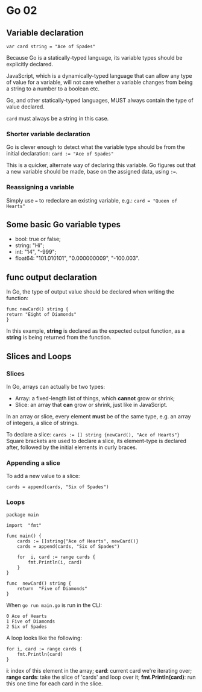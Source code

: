 # Go 02

## Variable declaration

`var card string = "Ace of Spades"`

Because Go is a statically-typed language, its variable types should be explicitly declared.

JavaScript, which is a dynamically-typed language that can allow any type of value for a variable, will not care whether a variable changes from being a string to a number to a boolean etc.

Go, and other statically-typed languages, MUST always contain the type of value declared.

`card` must always be a string in this case.

### Shorter variable declaration

Go is clever enough to detect what the variable type should be from the initial declaration:
`card := "Ace of Spades"`

This is a quicker, alternate way of declaring this variable. Go figures out that a new variable should be made, base on the assigned data, using `:=`.

### Reassigning a variable

Simply use `=` to redeclare an existing variable, e.g.:
`card = "Queen of Hearts"`

## Some basic Go variable types

- bool: true or false;
- string: "Hi";
- int: "14", "-999";
- float64: "101.010101", "0.000000009", "-100.003".

## func output declaration

In Go, the type of output value should be declared when writing the function:

    func newCard() string {
    return "Eight of Diamonds"
    }

In this example, **string** is declared as the expected output function, as a **string** is being returned from the function.

## Slices and Loops

### Slices

In Go, arrays can actually be two types:

- Array: a fixed-length list of things, which **cannot** grow or shrink;
- Slice: an array that **can** grow or shrink, just like in JavaScript.

In an array or slice, every element **must** be of the same type, e.g. an array of integers, a slice of strings.

To declare a slice:
`cards := [] string {newCard(), "Ace of Hearts"}`
Square brackets are used to declare a slice, its element-type is declared after, followed by the initial elements in curly braces.

### Appending a slice

To add a new value to a slice:

`cards = append(cards, "Six of Spades")`

### Loops

    package main

    import  "fmt"

    func main() {
    	cards := []string{"Ace of Hearts", newCard()}
        cards = append(cards, "Six of Spades")

        for  i, card := range cards {
    	    fmt.Println(i, card)
        }
    }

    func  newCard() string {
        return  "Five of Diamonds"
    }

When `go run main.go` is run in the CLI:

    0 Ace of Hearts
    1 Five of Diamonds
    2 Six of Spades

A loop looks like the following:

    for i, card := range cards {
    	fmt.Println(card)
    }

**i**: index of this element in the array;
**card**: current card we're iterating over;
**range cards**: take the slice of 'cards' and loop over it;
**fmt.Println(card)**: run this one time for each card in the slice.
